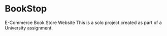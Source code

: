 # BookStop
E-Commerce Book Store Website
This is a solo project created as part of a University assignment.
